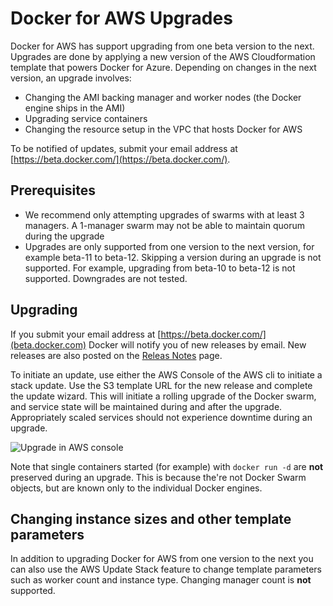 <!--[metadata]>
+++
title = "Docker for AWS"
description = "Docker for AWS"
keywords = ["iaas, aws, azure"]
[menu.main]
identifier="docs-aws-upgrade"
parent = "docs-aws"
name = "Upgrading"
weight="300"
+++
<![end-metadata]-->

# Docker for AWS Upgrades

Docker for AWS has support upgrading from one beta version to the next. Upgrades are done by applying a new version of the AWS Cloudformation template that powers Docker for Azure. Depending on changes in the next version, an upgrade involves:

 * Changing the AMI backing manager and worker nodes (the Docker engine ships in the AMI)
 * Upgrading service containers
 * Changing the resource setup in the VPC that hosts Docker for AWS

To be notified of updates, submit your email address at [https://beta.docker.com/](https://beta.docker.com/).

## Prerequisites

 * We recommend only attempting upgrades of swarms with at least 3 managers. A 1-manager swarm may not be able to maintain quorum during the upgrade
 * Upgrades are only supported from one version to the next version, for example beta-11 to beta-12. Skipping a version during an upgrade is not supported. For example, upgrading from beta-10 to beta-12 is not supported. Downgrades are not tested.
 
## Upgrading

If you submit your email address at [https://beta.docker.com/](beta.docker.com) Docker will notify you of new releases by email. New releases are also posted on the [Releas Notes](https://beta.docker.com/docs/aws/release-notes/) page.

To initiate an update, use either the AWS Console of the AWS cli to initiate a stack update. Use the S3 template URL for the new release and complete the update wizard. This will initiate a rolling upgrade of the Docker swarm, and service state will be maintained during and after the upgrade. Appropriately scaled services should not experience downtime during an upgrade.

![Upgrade in AWS console](/img/aws/cloudformation_update.png)

Note that single containers started (for example) with `docker run -d` are **not** preserved during an upgrade. This is because the're not Docker Swarm objects, but are known only to the individual Docker engines.

## Changing instance sizes and other template parameters

In addition to upgrading Docker for AWS from one version to the next you can also use the AWS Update Stack feature to change template parameters such as worker count and instance type. Changing manager count is **not** supported.
